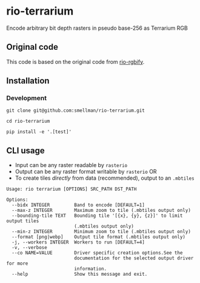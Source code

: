 # rio-terrarium
Encode arbitrary bit depth rasters in pseudo base-256 as Terrarium RGB

## Original code

This code is based on the original code from [rio-rgbify](https://github.com/mapbox/rio-rgbify).

## Installation

### Development
```
git clone git@github.com:smellman/rio-terrarium.git

cd rio-terrarium

pip install -e '.[test]'

```

## CLI usage

- Input can be any raster readable by `rasterio`
- Output can be any raster format writable by `rasterio` OR
- To create tiles _directly_ from data (recommended), output to an `.mbtiles`

```
Usage: rio terrarium [OPTIONS] SRC_PATH DST_PATH

Options:
  --bidx INTEGER         Band to encode [DEFAULT=1]
  --max-z INTEGER        Maximum zoom to tile (.mbtiles output only)
  --bounding-tile TEXT   Bounding tile '[{x}, {y}, {z}]' to limit output tiles
                         (.mbtiles output only)
  --min-z INTEGER        Minimum zoom to tile (.mbtiles output only)
  --format [png|webp]    Output tile format (.mbtiles output only)
  -j, --workers INTEGER  Workers to run [DEFAULT=4]
  -v, --verbose
  --co NAME=VALUE        Driver specific creation options.See the
                         documentation for the selected output driver for more
                         information.
  --help                 Show this message and exit.
```
